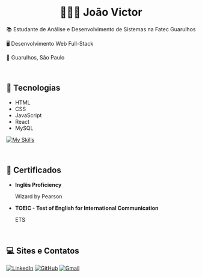 <div id="content">
  <h1 align="center"><strong> 👨🏽‍🚀 João Victor</strong></h1>
  <p>📚 Estudante de Análise e Desenvolvimento de Sistemas na Fatec Guarulhos</p>
  <p>🖥️ Desenvolvimento Web Full-Stack</p>
  <p>📍 Guarulhos, São Paulo</p> <br>


## 🚀 Tecnologias
  <ul>
    <li>HTML</li>
    <li>CSS</li>
    <li>JavaScript</li>
    <li>React</li>
    <li>MySQL</li>
  </ul>

  [![My Skills](https://skillicons.dev/icons?i=js,html,css,react,mysql)](https://skillicons.dev) <p><br>
  
## 📄 Certificados
<ul>
  <li><strong>Inglês Proficiency</strong></li>
  <p>Wizard by Pearson</p>
  <li><strong>TOEIC - Test of English for International Communication</strong></li>
  <p>ETS</p>
</ul> <br>

## 💻 Sites e Contatos
[![LinkedIn](https://img.shields.io/badge/linkedin-%230077B5.svg?style=for-the-badge&logo=linkedin&logoColor=white)](https://www.linkedin.com/in/jo%C3%A3o-victor-bezerra-5219a3201/)
[![GitHub](https://img.shields.io/badge/github-%23121011.svg?style=for-the-badge&logo=github&logoColor=white)](https://github.com/jrath29)
[![Gmail](https://img.shields.io/badge/Gmail-D14836?style=for-the-badge&logo=gmail&logoColor=white)](mailto:joaovicbezerra.c@gmail.com)

</div>

